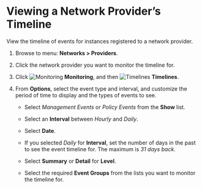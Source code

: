 # Viewing a Network Provider’s Timeline

View the timeline of events for instances registered to a network
provider.

1. Browse to menu: **Networks > Providers**.

2. Click the network provider you want to monitor the timeline for.

3. Click ![Monitoring](../images/1994.png) **Monitoring**, and then
   ![Timelines](../images/1995.png) **Timelines**.

4. From **Options**, select the event type and interval, and customize
   the period of time to display and the types of events to see.

    - Select *Management Events* or *Policy Events* from the **Show** list.

    - Select an **Interval** between *Hourly* and *Daily*.

    - Select **Date**.

    - If you selected *Daily* for **Interval**, set the number of days in the past to see the event timeline for. The maximum is *31 days back*.

    - Select **Summary** or **Detail** for **Level**.

    - Select the required **Event Groups** from the lists you want to monitor the timeline for.
